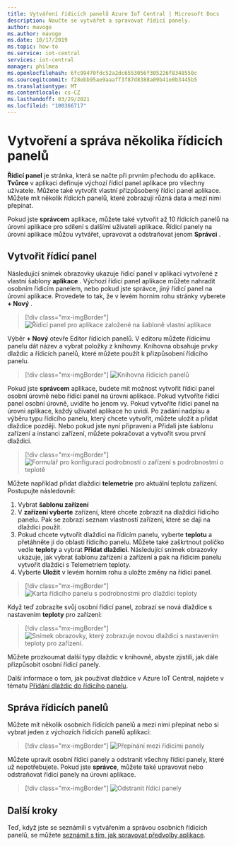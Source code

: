 ```yaml
---
title: Vytváření řídicích panelů Azure IoT Central | Microsoft Docs
description: Naučte se vytvářet a spravovat řídicí panely.
author: mavoge
ms.author: mavoge
ms.date: 10/17/2019
ms.topic: how-to
ms.service: iot-central
services: iot-central
manager: philmea
ms.openlocfilehash: 6fc99470fdc52a2dc6553056f305226f8348550c
ms.sourcegitcommit: f28ebb95ae9aaaff3f87d8388a09b41e0b3445b5
ms.translationtype: MT
ms.contentlocale: cs-CZ
ms.lasthandoff: 03/29/2021
ms.locfileid: "100366717"
---
```

# <a name="create-and-manage-multiple-dashboards"></a>Vytvoření a správa několika řídicích panelů

**Řídicí panel** je stránka, která se načte při prvním přechodu do aplikace. **Tvůrce** v aplikaci definuje výchozí řídicí panel aplikace pro všechny uživatele. Můžete také vytvořit vlastní přizpůsobený řídicí panel aplikace. Můžete mít několik řídicích panelů, které zobrazují různá data a mezi nimi přepínat.

Pokud jste **správcem** aplikace, můžete také vytvořit až 10 řídicích panelů na úrovni aplikace pro sdílení s dalšími uživateli aplikace. Řídicí panely na úrovni aplikace můžou vytvářet, upravovat a odstraňovat jenom **Správci** .  

## <a name="create-dashboard"></a>Vytvořit řídicí panel

Následující snímek obrazovky ukazuje řídicí panel v aplikaci vytvořené z vlastní šablony **aplikace** . Výchozí řídicí panel aplikace můžete nahradit osobním řídicím panelem, nebo pokud jste správce, jiný řídicí panel na úrovni aplikace. Provedete to tak, že v levém horním rohu stránky vyberete **+ Nový** .

> [!div class="mx-imgBorder"]
> ![Řídicí panel pro aplikace založené na šabloně vlastní aplikace](media/howto-create-personal-dashboards/dashboard-custom-app.png)

Výběr **+ Nový** otevře Editor řídicích panelů. V editoru můžete řídicímu panelu dát název a vybrat položky z knihovny. Knihovna obsahuje prvky dlaždic a řídicích panelů, které můžete použít k přizpůsobení řídicího panelu.

> [!div class="mx-imgBorder"]
> ![Knihovna řídicích panelů](media/howto-create-personal-dashboards/dashboard-library.png)

Pokud jste **správcem** aplikace, budete mít možnost vytvořit řídicí panel osobní úrovně nebo řídicí panel na úrovni aplikace. Pokud vytvoříte řídicí panel osobní úrovně, uvidíte ho jenom vy. Pokud vytvoříte řídicí panel na úrovni aplikace, každý uživatel aplikace ho uvidí. Po zadání nadpisu a výběru typu řídicího panelu, který chcete vytvořit, můžete uložit a přidat dlaždice později. Nebo pokud jste nyní připraveni a Přidali jste šablonu zařízení a instanci zařízení, můžete pokračovat a vytvořit svou první dlaždici.  

> [!div class="mx-imgBorder"]
> ![Formulář pro konfiguraci podrobností o zařízení s podrobnostmi o teplotě](media/howto-create-personal-dashboards/device-details.png)

Můžete například přidat dlaždici **telemetrie** pro aktuální teplotu zařízení. Postupujte následovně:

1. Vybrat **šablonu zařízení**
1. V **zařízení vyberte** zařízení, které chcete zobrazit na dlaždici řídicího panelu. Pak se zobrazí seznam vlastností zařízení, které se dají na dlaždici použít.
1. Pokud chcete vytvořit dlaždici na řídicím panelu, vyberte **teplotu** a přetáhněte ji do oblasti řídicího panelu. Můžete také zaškrtnout políčko vedle **teploty** a vybrat **Přidat dlaždici**. Následující snímek obrazovky ukazuje, jak vybrat šablonu zařízení a zařízení a pak na řídicím panelu vytvořit dlaždici s Telemetriem teploty.
1. Vyberte **Uložit** v levém horním rohu a uložte změny na řídicí panel.

> [!div class="mx-imgBorder"]
> ![Karta řídicího panelu s podrobnostmi pro dlaždici teploty](media/howto-create-personal-dashboards/temperature-tile-edit.png)

Když teď zobrazíte svůj osobní řídicí panel, zobrazí se nová dlaždice s nastavením **teploty** pro zařízení:

> [!div class="mx-imgBorder"]
> ![Snímek obrazovky, který zobrazuje novou dlaždici s nastavením teploty pro zařízení.](media/howto-create-personal-dashboards/temperature-tile-complete.png)

Můžete prozkoumat další typy dlaždic v knihovně, abyste zjistili, jak dále přizpůsobit osobní řídicí panely.

Další informace o tom, jak používat dlaždice v Azure IoT Central, najdete v tématu [Přidání dlaždic do řídicího panelu](howto-add-tiles-to-your-dashboard.md).

## <a name="manage-dashboards"></a>Správa řídicích panelů

Můžete mít několik osobních řídicích panelů a mezi nimi přepínat nebo si vybrat jeden z výchozích řídicích panelů aplikací:

> [!div class="mx-imgBorder"]
> ![Přepínání mezi řídicími panely](media/howto-create-personal-dashboards/switch-dashboards.png)

Můžete upravit osobní řídicí panely a odstranit všechny řídicí panely, které už nepotřebujete. Pokud jste **správce**, můžete také upravovat nebo odstraňovat řídicí panely na úrovni aplikace.

> [!div class="mx-imgBorder"]
> ![Odstranit řídicí panely](media/howto-create-personal-dashboards/delete-dashboards.png)

## <a name="next-steps"></a>Další kroky

Teď, když jste se seznámili s vytvářením a správou osobních řídicích panelů, se můžete [seznámit s tím, jak spravovat předvolby aplikace](howto-manage-preferences.md).
